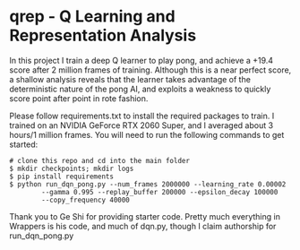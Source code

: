 # qrep - Q Learning and Representation Analysis

In this project I train a deep Q learner to play pong, and achieve a +19.4
score after 2 million frames of training. Although this is a near perfect
score, a shallow analysis reveals that the learner takes advantage of the
deterministic nature of the pong AI, and exploits a weakness to quickly score
point after point in rote fashion.

Please follow requirements.txt to install the required packages to train. I
trained on an NVIDIA GeForce RTX 2060 Super, and I averaged about 3 hours/1
million frames. You will need to run the following commands to get started:

```
# clone this repo and cd into the main folder
$ mkdir checkpoints; mkdir logs 
$ pip install requirements 
$ python run_dqn_pong.py --num_frames 2000000 --learning_rate 0.00002 
        --gamma 0.995 --replay_buffer 200000 --epsilon_decay 100000 
        --copy_frequency 40000
```

Thank you to Ge Shi for providing starter code. Pretty much everything in
Wrappers is his code, and much of dqn.py, though I claim authorship for 
run_dqn_pong.py
